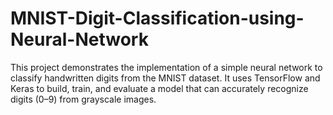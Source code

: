 # MNIST-Digit-Classification-using-Neural-Network
This project demonstrates the implementation of a simple neural network to classify handwritten digits from the MNIST dataset. It uses TensorFlow and Keras to build, train, and evaluate a model that can accurately recognize digits (0–9) from grayscale images.
